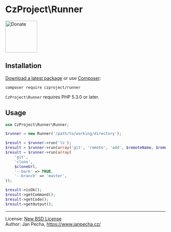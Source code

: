 
# CzProject\Runner

<a href="https://www.janpecha.cz/donate/"><img src="https://buymecoffee.intm.org/img/donate-banner.v1.svg" alt="Donate" height="100"></a>

## Installation

[Download a latest package](https://github.com/czproject/runner/releases) or use [Composer](http://getcomposer.org/):

```
composer require czproject/runner
```

`CzProject\Runner` requires PHP 5.3.0 or later.


## Usage

``` php
use CzProject\Runner\Runner;

$runner = new Runner('/path/to/working/directory');

$result = $runner->run('ls');
$result = $runner->run(array('git', 'remote', 'add', $remoteName, $remoteUrl));
$result = $runner->run(array(
	'git',
	'clone',
	$cloneUrl,
	'--bare' => TRUE,
	'--branch' => 'master',
));

$result->isOk();
$result->getCommand();
$result->getCode();
$result->getOutput();
```

------------------------------

License: [New BSD License](license.md)
<br>Author: Jan Pecha, https://www.janpecha.cz/
